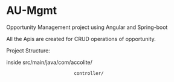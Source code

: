 # AU-Mgmt
 Opportunity Management project using Angular and Spring-boot
 
 All the Apis are created for CRUD operations of opportunity.

Project Structure:

inside src/main/java/com/accolite/
   
                             controller/
